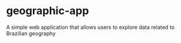 # geographic-app
A simple web application that allows users to explore data related to Brazilian geography
